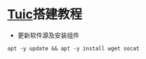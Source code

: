 # [Tuic](https://github.com/EAimTY/tuic)搭建教程
- 更新软件源及安装组件

```
apt -y update && apt -y install wget socat 
```



